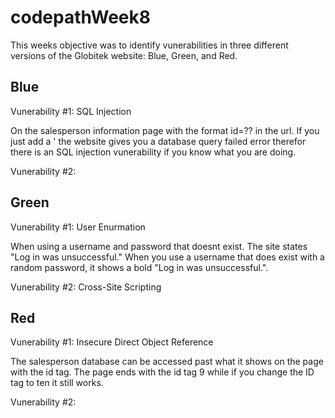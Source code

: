 # codepathWeek8
This weeks objective was to identify vunerabilities in three different versions of the Globitek website: Blue, Green, and Red.

## Blue
Vunerability #1: SQL Injection

On the salesperson information page with the format id=?? in the url. If you just add a ' the website gives you a database query failed error therefor there is an SQL injection vunerability if you know what you are doing.

Vunerability #2:

## Green
Vunerability #1: User Enurmation

When using a username and password that doesnt exist. The site states "Log in was unsuccessful." When you use a username that does exist with a random password, it shows a bold "Log in was unsuccessful.".

Vunerability #2: Cross-Site Scripting

## Red
Vunerability #1: Insecure Direct Object Reference

The salesperson database can be accessed past what it shows on the page with the id tag. The page ends with the id tag 9 while if you change the ID tag to ten it still works.

Vunerability #2: 
